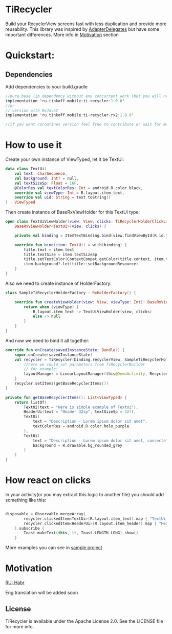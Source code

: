 # TiRecycler

Build your RecyclerView screens fast with less duplication and provide more reusability. This
library was inspired by [AdapterDelegates](https://github.com/sockeqwe/AdapterDelegates) but have
some important differences. More info in [Motivation](#motivation) section

# Quickstart:

## Dependencies

Add dependencies to your build.gradle

```kotlin
//pure base lib dependency without any concurrent work (but you will need to implement some basic stuff to work with click and etc.)
implementation 'ru.tinkoff.mobile:ti-recycler:1.0.0'
//or 
// version with RxJava2 
implementation 'ru.tinkoff.mobile:ti-recycler-rx2:1.0.0'

//if you want coroutines version feel free to contribute or wait for me doing it
```

# How to use it

Create your own instance of ViewTyped, let it be TextUi:

```kotlin
data class TextUi(
    val text: CharSequence,
    val background: Int? = null,
    val textSizeSp: Float = 16F,
    @ColorRes val textColorRes: Int = android.R.color.black,
    override val viewType: Int = R.layout.item_text,
    override val uid: String = text.toString()
) : ViewTyped
```

Then create instance of BaseRxViewHolder for this TextUi type:

```kotlin
open class TextUiViewHolder(view: View, clicks: TiRecyclerHolderClickListener) :
    BaseRxViewHolder<TextUi>(view, clicks) {

    private val binding = ItemTextBinding.bind(view.findViewById(R.id.title))

    override fun bind(item: TextUi) = with(binding) {
        title.text = item.text
        title.textSize = item.textSizeSp
        title.setTextColor(ContextCompat.getColor(title.context, item.textColorRes))
        item.background?.let(title::setBackgroundResource)
    }
}
```

Also we need to create instance of HolderFactory:

```kotlin
class SampleTiRecyclerHolderFactory : RxHolderFactory() {

    override fun createViewHolder(view: View, viewType: Int): BaseRxViewHolder<*>? {
        return when (viewType) {
            R.layout.item_text -> TextUiViewHolder(view, clicks)
            else -> null
        }
    }
}
```

And now we need to bind it all together:

```kotlin
override fun onCreate(savedInstanceState: Bundle?) {
    super.onCreate(savedInstanceState)
    val recycler = TiRecycler(binding.recyclerView, SampleTiRecyclerHolderFactory()) {
        //here we could set parameters from TiRecyclerBuilder
        // for example:
        layoutManager = LinearLayoutManager(this@DemoActivity, RecyclerView.HORIZONTAL, false)
    }
    recycler.setItems(getBaseRecyclerItems())
}

private fun getBaseRecyclerItems(): List<ViewTyped> {
    return listOf(
        TextUi(text = "Here is simple example of TextUi"),
        HeaderUi(text = "Header 32sp", textSizeSp = 32f),
        TextUi(
            text = "Description - Lorem ipsum dolor sit amet",
            textColorRes = android.R.color.holo_purple
        ),
        TextUi(
            text = "Description - Lorem ipsum dolor sit amet, consectetur adipiscing elit",
            background = R.drawable.bg_rounded_grey
        )
    )
}
```

# How react on clicks

In your activity(or you may extract this logic to another file) you should add something like this:

```kotlin

disposable = Observable.mergeArray(
        recycler.clickedItem<TextUi>(R.layout.item_text).map { "TextUi: ${it.text}" },
        recycler.clickedItem<HeaderUi>(R.layout.item_header).map { "HeaderUi: ${it.text}" },
    ).subscribe {
        Toast.makeText(this, it, Toast.LENGTH_LONG).show()
    }
```

More examples you can see in [sample project](sample/src/main/java/ru/tinkoff/tirecycler)

# Motivation

[RU: Habr](https://habr.com/ru/company/tinkoff/blog/665930/)

Eng translation will be added soon

## License

TiRecycler is available under the Apache License 2.0. See the LICENSE file for more info.
